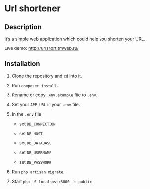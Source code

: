 # Url shortener

## Description

It’s a simple web application which could help you shorten your URL.

Live demo: http://urlshort.tmweb.ru/

## Installation

1. Clone the repository and `cd` into it.

1. Run `composer install.`

1. Rename or copy `.env.example` file to `.env`.

1. Set your `APP_URL` in your `.env` file.

1. In the `.env` file

   - set `DB_CONNECTION`
   
   - set `DB_HOST`

   - set `DB_DATABASE`

   - set `DB_USERNAME`

   - set `DB_PASSWORD`

1. Run `php artisan migrate`.

1. Start `php -S localhost:8000 -t public`

